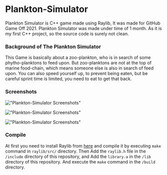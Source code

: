 # Plankton-Simulator
Plankton Simulator is C++ game made using Raylib, It was made for GitHub Game Off 2021.
Plankton Simulator was made under time of 1 month.
As it is my first C++ project, so the source code is surely not clean.

### Background of The Plankton Simulator
This Game is basically about a zoo-plankton, who is in search of some phytho-planktons to feed upon.
But zoo-planktons are not at the top of marine food-chain, which means someone else is also in search of feed upon.
You can also speed yourself up, to prevent being eaten, but be careful sprint time is limited, you need to eat to get that back.

### Screenshots

!["Plankton-Simulator Screenshots"](https://img.itch.zone/aW1hZ2UvMTI5NTM5Ni83NTM2NjMxLnBuZw==/original/wtjE6w.png)

!["Plankton-Simulator Screenshots"](https://img.itch.zone/aW1hZ2UvMTI5NTM5Ni83NTM2NjMwLnBuZw==/original/UMQEIo.png)

!["Plankton-Simulator Screenshots"](https://img.itch.zone/aW1hZ2UvMTI5NTM5Ni83NTM2NjMyLnBuZw==/original/cRnFRX.png)

### Compile

At first you need to install Raylib from [here]("https://github.com/raysan5/raylib") and compile it by executing ``make`` command in ``raylib/src/`` directory.
Then Add the ``raylib.h`` file in the ``/include`` directory of this repository, and Add the ``library.a`` in the ``/lib`` directory of this repository.
And execute the ``make`` command in the ``/build`` directory.

